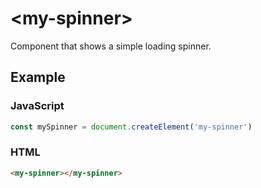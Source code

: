 # &lt;my-spinner&gt;

Component that shows a simple loading spinner.

## Example

### JavaScript
```js
const mySpinner = document.createElement('my-spinner')
```

### HTML

```html
<my-spinner></my-spinner>
```
